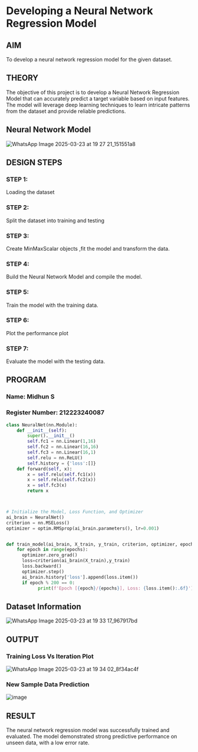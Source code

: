 # Developing a Neural Network Regression Model

## AIM

To develop a neural network regression model for the given dataset.

## THEORY

The objective of this project is to develop a Neural Network Regression Model that can accurately predict a target variable based on input features. The model will leverage deep learning techniques to learn intricate patterns from the dataset and provide reliable predictions.

## Neural Network Model

![WhatsApp Image 2025-03-23 at 19 27 21_151551a8](https://github.com/user-attachments/assets/ef5b7beb-e3a3-4c76-a151-fc4724cacbdf)


## DESIGN STEPS

### STEP 1:

Loading the dataset

### STEP 2:

Split the dataset into training and testing

### STEP 3:

Create MinMaxScalar objects ,fit the model and transform the data.

### STEP 4:

Build the Neural Network Model and compile the model.

### STEP 5:

Train the model with the training data.

### STEP 6:

Plot the performance plot

### STEP 7:

Evaluate the model with the testing data.

## PROGRAM
### Name: Midhun S
### Register Number: 212223240087
```python
class NeuralNet(nn.Module):
    def __init__(self):
        super().__init__()
        self.fc1 = nn.Linear(1,16)
        self.fc2 = nn.Linear(16,16)
        self.fc3 = nn.Linear(16,1)
        self.relu = nn.ReLU()
        self.history = {'loss':[]}
    def forward(self, x):
        x = self.relu(self.fc1(x))
        x = self.relu(self.fc2(x))
        x = self.fc3(x)
        return x



# Initialize the Model, Loss Function, and Optimizer
ai_brain = NeuralNet()
criterion = nn.MSELoss()
optimizer = optim.RMSprop(ai_brain.parameters(), lr=0.001)


def train_model(ai_brain, X_train, y_train, criterion, optimizer, epochs=2000):
    for epoch in range(epochs):
      optimizer.zero_grad()
      loss=criterion(ai_brain(X_train),y_train)
      loss.backward()
      optimizer.step()
      ai_brain.history['loss'].append(loss.item())
      if epoch % 200 == 0:
            print(f'Epoch [{epoch}/{epochs}], Loss: {loss.item():.6f}')

```
## Dataset Information

![WhatsApp Image 2025-03-23 at 19 33 17_967917bd](https://github.com/user-attachments/assets/e8cabcd9-c0c0-44d5-b639-605771bd36e0)


## OUTPUT

### Training Loss Vs Iteration Plot

![WhatsApp Image 2025-03-23 at 19 34 02_8f34ac4f](https://github.com/user-attachments/assets/a05b6ccd-c7d3-454d-a128-6ce95335a6a5)

### New Sample Data Prediction

![image](https://github.com/user-attachments/assets/72944024-f532-42d6-b9e7-842d24a7b1ff)

## RESULT

The neural network regression model was successfully trained and evaluated. The model demonstrated strong predictive performance on unseen data, with a low error rate.
